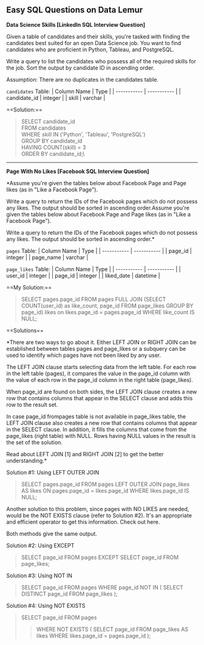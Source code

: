 ## Easy SQL Questions on Data Lemur

**Data Science Skills [LinkedIn SQL Interview Question]**

  Given a table of candidates and their skills, you're tasked with finding the candidates best suited for an open Data Science job. You want to find candidates who are proficient in Python, Tableau, and PostgreSQL.

  Write a query to list the candidates who possess all of the required skills for the job. Sort the output by candidate ID in ascending order.

  Assumption:
  There are no duplicates in the candidates table.

`candidates` Table:
| Column Name	| Type |
| ----------- | ----------- |
| candidate_id	| integer |
| skill	| varchar |

==Solution:==

> SELECT candidate_id\
FROM candidates\
WHERE skill IN ('Python', 'Tableau', 'PostgreSQL')\
GROUP BY candidate_id\
HAVING COUNT(skill) = 3\
ORDER BY candidate_id;\

---

**Page With No Likes [Facebook SQL Interview Question]**

*Assume you're given the tables below about Facebook Page and Page likes (as in "Like a Facebook Page").

Write a query to return the IDs of the Facebook pages which do not possess any likes. The output should be sorted in ascending order.Assume you're given the tables below about Facebook Page and Page likes (as in "Like a Facebook Page").

Write a query to return the IDs of the Facebook pages which do not possess any likes. The output should be sorted in ascending order.*

`pages` Table:
| Column Name | Type |
| ----------- | ----------- |
| page_id	| integer |
| page_name	| varchar |

`page_likes` Table:
| Column Name	| Type |
| ----------- | ----------- |
| user_id	| integer |
| page_id	| integer |
| liked_date	| datetime |

==My Solution:==
> SELECT pages.page_id
> FROM pages
> FULL JOIN (SELECT COUNT(user_id) as like_count, page_id
>       FROM page_likes
>       GROUP BY page_id) likes on likes.page_id = pages.page_id
> WHERE like_count IS NULL;

==Solutions==

*There are two ways to go about it. Either LEFT JOIN or RIGHT JOIN can be established between tables pages and page_likes or a subquery can be used to identify which pages have not been liked by any user.

The LEFT JOIN clause starts selecting data from the left table. For each row in the left table (pages), it compares the value in the page_id column with the value of each row in the page_id column in the right table (page_likes).

When page_id are found on both sides, the LEFT JOIN clause creates a new row that contains columns that appear in the SELECT clause and adds this row to the result set.

In case page_id frompages table is not available in page_likes table, the LEFT JOIN clause also creates a new row that contains columns that appear in the SELECT clause. In addition, it fills the columns that come from the page_likes (right table) with NULL. Rows having NULL values in the result is the set of the solution.

Read about LEFT JOIN [1] and RIGHT JOIN [2] to get the better understanding.*

Solution #1: Using LEFT OUTER JOIN

> SELECT pages.page_id
> FROM pages
> LEFT OUTER JOIN page_likes AS likes
>   ON pages.page_id = likes.page_id
> WHERE likes.page_id IS NULL;

Another solution to this problem, since pages with NO LIKES are needed, would be the NOT EXISTS clause (refer to Solution #2). It's an appropriate and efficient operator to get this information. Check out here.

Both methods give the same output.

Solution #2: Using EXCEPT

> SELECT page_id
> FROM pages
> EXCEPT
> SELECT page_id
> FROM page_likes;

Solution #3: Using NOT IN

> SELECT page_id
> FROM pages
> WHERE page_id NOT IN (
>   SELECT DISTINCT page_id
>   FROM page_likes
> );

Solution #4: Using NOT EXISTS

> SELECT page_id
> FROM pages
> > WHERE NOT EXISTS (
>   SELECT page_id
>   FROM page_likes AS likes
>   WHERE likes.page_id = pages.page_id
> );